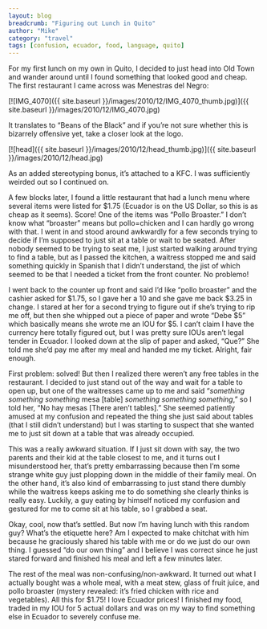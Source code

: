 ```yaml
---
layout: blog
breadcrumb: "Figuring out Lunch in Quito"
author: "Mike"
category: "travel"
tags: [confusion, ecuador, food, language, quito]
---
```


For my first lunch on my own in Quito, I decided to just head into Old Town and wander around until I found something that looked good and cheap. The first restaurant I came across was Menestras del Negro:

[![IMG_4070]({{ site.baseurl }}/images/2010/12/IMG_4070_thumb.jpg)]({{ site.baseurl }}/images/2010/12/IMG_4070.jpg)

It translates to “Beans of the Black” and if you’re not sure whether this is bizarrely offensive yet, take a closer look at the logo.

[![head]({{ site.baseurl }}/images/2010/12/head_thumb.jpg)]({{ site.baseurl }}/images/2010/12/head.jpg)

As an added stereotyping bonus, it’s attached to a KFC. I was sufficiently weirded out so I continued on.

A few blocks later, I found a little restaurant that had a lunch menu where several items were listed for $1.75 (Ecuador is on the US Dollar, so this is as cheap as it seems). Score! One of the items was “Pollo Broaster.” I don’t know what “broaster” means but pollo=chicken and I can hardly go wrong with that. I went in and stood around awkwardly for a few seconds trying to decide if I’m supposed to just sit at a table or wait to be seated. After nobody seemed to be trying to seat me, I just started walking around trying to find a table, but as I passed the kitchen, a waitress stopped me and said something quickly in Spanish that I didn’t understand, the jist of which seemed to be that I needed a ticket from the front counter. No problemo!

I went back to the counter up front and said I’d like “pollo broaster” and the cashier asked for $1.75, so I gave her a 10 and she gave me back $3.25 in change. I stared at her for a second trying to figure out if she’s trying to rip me off, but then she whipped out a piece of paper and wrote “Debe $5” which basically means she wrote me an IOU for $5. I can’t claim I have the currency here totally figured out, but I was pretty sure IOUs aren’t legal tender in Ecuador. I looked down at the slip of paper and asked, “Que?” She told me she’d pay me after my meal and handed me my ticket. Alright, fair enough.

First problem: solved! But then I realized there weren’t any free tables in the restaurant. I decided to just stand out of the way and wait for a table to open up, but one of the waitresses came up to me and said “*something something something* mesa [table] *something something something*,” so I told her, “No hay mesas [There aren’t tables].” She seemed patiently amused at my confusion and repeated the thing she just said about tables (that I still didn’t understand) but I was starting to suspect that she wanted me to just sit down at a table that was already occupied.

This was a really awkward situation. If I just sit down with say, the two parents and their kid at the table closest to me, and it turns out I misunderstood her, that’s pretty embarrassing because then I’m some strange white guy just plopping down in the middle of their family meal. On the other hand, it’s also kind of embarrassing to just stand there dumbly while the waitress keeps asking me to do something she clearly thinks is really easy. Luckily, a guy eating by himself noticed my confusion and gestured for me to come sit at his table, so I grabbed a seat.

Okay, cool, now that’s settled. But now I’m having lunch with this random guy? What’s the etiquette here? Am I expected to make chitchat with him because he graciously shared his table with me or do we just do our own thing. I guessed “do our own thing” and I believe I was correct since he just stared forward and finished his meal and left a few minutes later.

The rest of the meal was non-confusing/non-awkward. It turned out what I actually bought was a whole meal, with a meat stew, glass of fruit juice, and pollo broaster (mystery revealed: it’s fried chicken with rice and vegetables). All this for $1.75! I love Ecuador prices! I finished my food, traded in my IOU for 5 actual dollars and was on my way to find something else in Ecuador to severely confuse me.